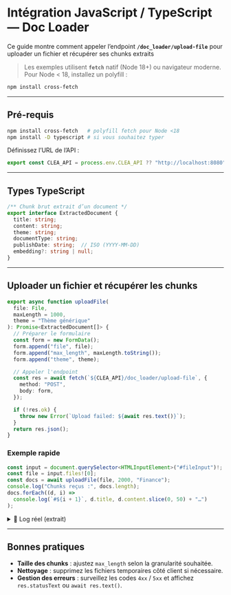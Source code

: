 # Intégration **JavaScript / TypeScript** — Doc Loader

Ce guide montre comment appeler l’endpoint **`/doc_loader/upload-file`** pour uploader un fichier et récupérer ses chunks extraits


> Les exemples utilisent **`fetch`** natif (Node 18+) ou navigateur moderne.  
> Pour Node < 18, installez un polyfill :

```bash
npm install cross-fetch
```

---

## Pré-requis

```bash
npm install cross-fetch   # polyfill fetch pour Node <18
npm install -D typescript # si vous souhaitez typer
````

Définissez l’URL de l’API :

```ts
export const CLEA_API = process.env.CLEA_API ?? "http://localhost:8080";
```

---

## Types TypeScript

```ts
/** Chunk brut extrait d’un document */
export interface ExtractedDocument {
  title: string;
  content: string;
  theme: string;
  documentType: string;
  publishDate: string;  // ISO (YYYY-MM-DD)
  embedding?: string | null;
}
```

---

## Uploader un fichier et récupérer les chunks

```ts
export async function uploadFile(
  file: File,
  maxLength = 1000,
  theme = "Thème générique"
): Promise<ExtractedDocument[]> {
  // Préparer le formulaire
  const form = new FormData();
  form.append("file", file);
  form.append("max_length", maxLength.toString());
  form.append("theme", theme);

  // Appeler l'endpoint
  const res = await fetch(`${CLEA_API}/doc_loader/upload-file`, {
    method: "POST",
    body: form,
  });

  if (!res.ok) {
    throw new Error(`Upload failed: ${await res.text()}`);
  }
  return res.json();
}
```

### Exemple rapide

```ts
const input = document.querySelector<HTMLInputElement>("#fileInput")!;
const file = input.files![0];
const docs = await uploadFile(file, 2000, "Finance");
console.log("Chunks reçus :", docs.length);
docs.forEach((d, i) =>
  console.log(`#${i + 1}`, d.title, d.content.slice(0, 50) + "…")
);
```

<details>
<summary>📜 Log réel (extrait)</summary>

```json
[
  {
    "title": "demo.txt",
    "content": "Ligne 1\nLigne 2\n…",
    "theme": "Finance",
    "documentType": "TXT",
    "publishDate": "2025-05-01",
    "embedding": null
  },
  {
    "title": "demo.txt (part 2)",
    "content": "Suite du document…",
    "theme": "Finance",
    "documentType": "TXT",
    "publishDate": "2025-05-01",
    "embedding": null
  }
]
```

</details>

---

## Bonnes pratiques

* **Taille des chunks** : ajustez `max_length` selon la granularité souhaitée.
* **Nettoyage** : supprimez les fichiers temporaires côté client si nécessaire.
* **Gestion des erreurs** : surveillez les codes `4xx` / `5xx` et affichez `res.statusText` ou `await res.text()`.



